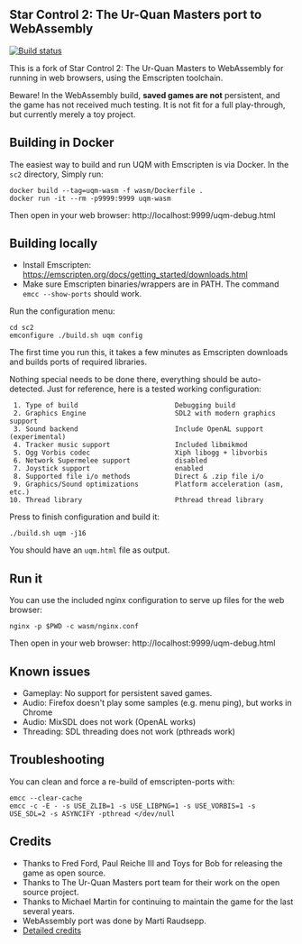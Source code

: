 Star Control 2: The Ur-Quan Masters port to WebAssembly
-------------------------------------------------------

[![Build status](https://github.com/intgr/uqm-wasm/workflows/Build/badge.svg?branch=main)](https://github.com/intgr/uqm-wasm/actions?query=workflow:Build)

This is a fork of Star Control 2: The Ur-Quan Masters to WebAssembly
for running in web browsers, using the Emscripten toolchain.

Beware! In the WebAssembly build, **saved games are not** persistent, and the
game has not received much testing. It is not fit for a full play-through, but
currently merely a toy project.

Building in Docker
------------------
The easiest way to build and run UQM with Emscripten is via Docker.
In the `sc2` directory, Simply run:

    docker build --tag=uqm-wasm -f wasm/Dockerfile .
    docker run -it --rm -p9999:9999 uqm-wasm

Then open in your web browser: http://localhost:9999/uqm-debug.html

Building locally
----------------
* Install Emscripten: https://emscripten.org/docs/getting_started/downloads.html
* Make sure Emscripten binaries/wrappers are in PATH.
  The command `emcc --show-ports` should work.

Run the configuration menu:

    cd sc2
    emconfigure ./build.sh uqm config

The first time you run this, it takes a few minutes as Emscripten downloads
and builds ports of required libraries.

Nothing special needs to be done there, everything should be auto-detected.
Just for reference, here is a tested working configuration:

     1. Type of build                        Debugging build
     2. Graphics Engine                      SDL2 with modern graphics support
     3. Sound backend                        Include OpenAL support (experimental)
     4. Tracker music support                Included libmikmod
     5. Ogg Vorbis codec                     Xiph libogg + libvorbis
     6. Network Supermelee support           disabled
     7. Joystick support                     enabled
     8. Supported file i/o methods           Direct & .zip file i/o
     9. Graphics/Sound optimizations         Platform acceleration (asm, etc.)
    10. Thread library                       Pthread thread library

Press <ENTER> to finish configuration and build it:

    ./build.sh uqm -j16

You should have an `uqm.html` file as output.

Run it
------
You can use the included nginx configuration to serve up files for the web browser:

    nginx -p $PWD -c wasm/nginx.conf

Then open in your web browser: http://localhost:9999/uqm-debug.html

Known issues
------------
* Gameplay: No support for persistent saved games.
* Audio: Firefox doesn't play some samples (e.g. menu ping), but works in Chrome
* Audio: MixSDL does not work (OpenAL works)
* Threading: SDL threading does not work (pthreads work)

Troubleshooting
---------------
You can clean and force a re-build of emscripten-ports with:

    emcc --clear-cache
    emcc -c -E - -s USE_ZLIB=1 -s USE_LIBPNG=1 -s USE_VORBIS=1 -s USE_SDL=2 -s ASYNCIFY -pthread </dev/null

Credits
-------

* Thanks to Fred Ford, Paul Reiche III and Toys for Bob for releasing the game as open source.
* Thanks to The Ur-Quan Masters port team for their work on the open source project.
* Thanks to Michael Martin for continuing to maintain the game for the last several years.
* WebAssembly port was done by Marti Raudsepp.
* [Detailed credits](./sc2/AUTHORS)
